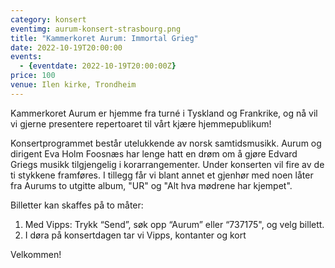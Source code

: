 ```yaml
---
category: konsert
eventimg: aurum-konsert-strasbourg.png
title: "Kammerkoret Aurum: Immortal Grieg"
date: 2022-10-19T20:00:00
events:
  - {eventdate: 2022-10-19T20:00:00Z}
price: 100
venue: Ilen kirke, Trondheim
---
```

Kammerkoret Aurum er hjemme fra turné i Tyskland og Frankrike, og nå vil vi gjerne presentere repertoaret til vårt kjære hjemmepublikum!

Konsertprogrammet består utelukkende av norsk samtidsmusikk. Aurum og dirigent Eva Holm Foosnæs har lenge hatt en drøm om å gjøre Edvard Griegs musikk tilgjengelig i korarrangementer. Under konserten vil fire av de ti stykkene framføres. I tillegg får vi blant annet et gjenhør med noen låter fra Aurums to utgitte album, "UR" og "Alt hva mødrene har kjempet".

Billetter kan skaffes på to måter:

1. Med Vipps: Trykk “Send”, søk opp “Aurum” eller “737175", og velg billett.
2. I døra på konsertdagen tar vi Vipps, kontanter og kort 

Velkommen!
